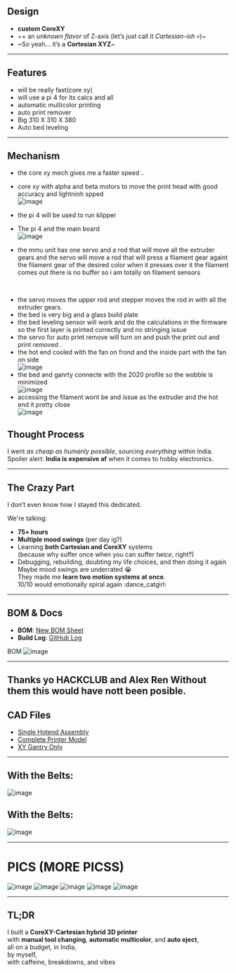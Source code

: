 ##  Design

- **custom CoreXY**
- ~+ an *unknown flavor* of Z-axis (let’s just call it *Cartesian-ish* 💀)~
- ~So yeah… it’s a **Cortesian XYZ**~

---

##  Features


- will be really fast(core xy)
- will use a pi 4 for its calcs and all
- automatic multicolor printing
- auto print remover
- Big 310 X 310 X 380
- Auto bed leveling
---
## Mechanism
- the core xy mech gives me a faster speed ..
- core xy with alpha and beta motors to move the print head with good accuracy and lightninh spped </br>
![image](https://github.com/user-attachments/assets/a7243b92-6a62-429e-857b-2abc0ea881ad)

- the pi 4 will be used to run klipper
- The pi 4 and the main board 
</br>![image](https://github.com/user-attachments/assets/63fb2703-6142-405c-addb-55b013b764ea)

- the mmu unit has one servo and a rod that will move all the extruder gears and the servo will move a rod that will press a filament gear againt the filament gear of the desired color when it presses over it the filament comes out there is no buffer so i am totally on filament sensors </br>

**</br>**
- the servo moves the upper rod and stepper moves the rod in with all the extruder gears.
- the bed is very big and a glass build plate 
- the bed leveling sensor will work and do the calculations in the firmware so the first layer is printed correctly and no stringing issue 
- the servo for auto print remove will turn on and push the print out and print removed .
- the hot end cooled with the fan on frond and the inside part with the fan on side </br>![image](https://github.com/user-attachments/assets/0bfb879b-00e8-42b1-a770-25ff2abe0873)
- the bed and ganrty connecte with the 2020 profile so the wobble is minimized </br>![image](https://github.com/user-attachments/assets/db1553ec-8795-4c5c-9c11-a6e7c9b342ce)
- accessing the filament wont be and issue as the extruder and the hot end it pretty close </br>![image](https://github.com/user-attachments/assets/fbbb5669-e08e-4016-a92b-0ec9aa149486)


##  Thought Process

I went *as cheap as humanly possible*, sourcing *everything* within India.  
Spoiler alert: **India is expensive af** when it comes to hobby electronics.  


---

##  The Crazy Part

I don’t even know how I stayed this dedicated.

We're talking:
- **75+ hours**
- **Multiple mood swings** (per day ig?)
- Learning **both Cartesian and CoreXY** systems  
(because why suffer once when you can suffer *twice*, right?)  
- Debugging, rebuilding, doubting my life choices, and then doing it again  
Maybe mood swings are underrated 😭  
They made me **learn two motion systems at once**.  
10/10 would emotionally spiral again :dance_catgirl:

---

##  BOM & Docs

- **BOM**: [New BOM Sheet](https://docs.google.com/spreadsheets/d/1VOcx1vCP93SXvwvrw4UESpFi0AxCleXlYnAZV9N3jMY/edit?usp=sharing)  
- **Build Log**: [GitHub Log](https://github.com/souptik-samanta/ChaosCompiler/blob/main/notes.md)  

BOM 
![image](https://github.com/user-attachments/assets/dc984c80-3bb9-4fc6-a29b-69e23738e542)

---
Thanks yo HACKCLUB and Alex Ren
Without them this would have nott been posible.
---
##  CAD Files

- [Single Hotend Assembly](https://a360.co/3FXtdJx)  
- [Complete Printer Model](https://a360.co/3G4sTc2)  
- [XY Gantry Only](https://a360.co/426t92P)

---

##  With the Belts:

![image](https://github.com/user-attachments/assets/c2e7f595-6bf5-4305-a476-45951381735e)

## With the Belts:

![image](https://github.com/user-attachments/assets/3677386c-c424-4aaf-881d-214cb3d7efc7)


---
# PICS (MORE PICSS)
![image](https://github.com/user-attachments/assets/6d9971ef-22b5-4dcb-ac71-665df1e11be7)
![image](https://github.com/user-attachments/assets/3bd4bddb-f431-4881-84cd-83be45c938c4)
![image](https://github.com/user-attachments/assets/8673f5e1-9688-495d-b3ad-59fc20479ba1)
![image](https://github.com/user-attachments/assets/e642f240-1160-4d96-9e84-dd841f1435c5)
![image](https://github.com/user-attachments/assets/8d863b76-50c6-4194-970c-554a28fc71a8)

---
## TL;DR

I built a **CoreXY-Cartesian hybrid 3D printer**  
with **manual tool changing**, **automatic multicolor**, and **auto eject**,  
all on a budget, in India,  
by myself,  
with caffeine, breakdowns, and vibes 

